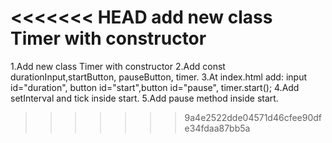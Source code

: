 <<<<<<< HEAD
add new class Timer with constructor
=======
1.Add new class Timer with constructor
2.Add const durationInput,startButton, pauseButton, timer. 
3.At index.html add: input id="duration", button id="start",button id="pause", timer.start();
4.Add setInterval and tick inside start. 
5.Add pause method inside start. 
>>>>>>> 9a4e2522dde04571d46cfee90dfe34fdaa87bb5a

